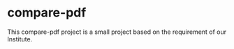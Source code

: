 # compare-pdf
This compare-pdf project is a small project based on the requirement of our Institute.
